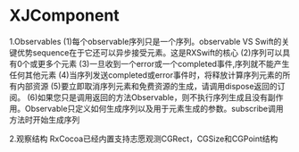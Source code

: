 # XJComponent
1.Observables
(1)每个observable序列只是一个序列。observable VS Swift的关键优势sequence在于它还可以异步接受元素。这是RXSwift的核心
(2)序列可以具有0个或更多个元素
(3)一旦收到一个error或一个completed事件,序列就不能产生任何其他元素
(4)当序列发送completed或error事件时，将释放计算序列元素的所有内部资源
(5)要立即取消序列元素和免费资源的生成，请调用dispose返回的订阅。
(6)如果您只是调用返回的方法Observable，则不执行序列生成且没有副作用。Observable只定义如何生成序列以及用于元素生成的参数。subscribe调用方法时开始生成序列

2.观察结构
RxCocoa已经内置支持志愿观测CGRect，CGSize和CGPoint结构
